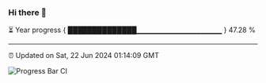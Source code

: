 ### Hi there 👋

⏳ Year progress { ██████████████▁▁▁▁▁▁▁▁▁▁▁▁▁▁▁▁ } 47.28 %

---

⏰ Updated on Sat, 22 Jun 2024 01:14:09 GMT

![Progress Bar CI](https://github.com/liununu/liununu/workflows/Progress%20Bar%20CI/badge.svg)
